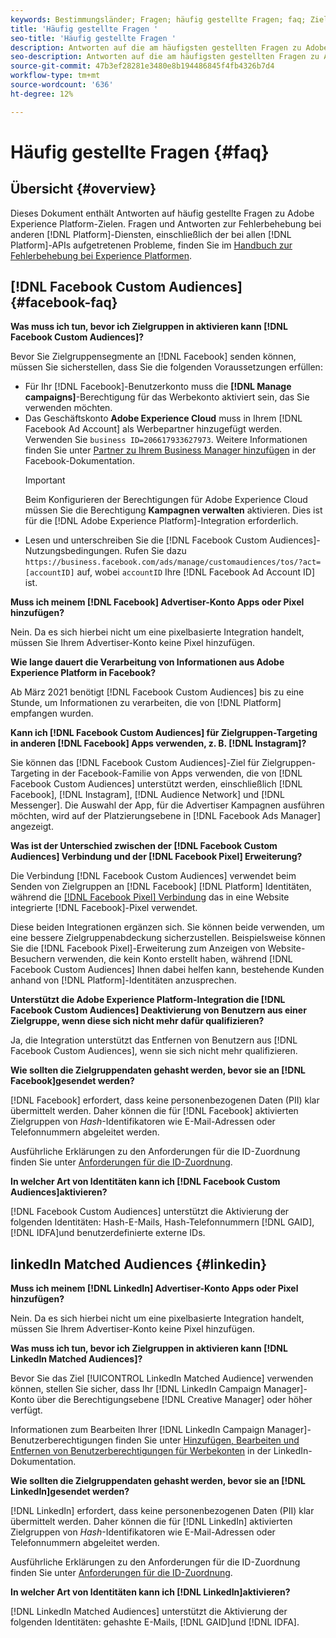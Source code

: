 ```yaml
---
keywords: Bestimmungsländer; Fragen; häufig gestellte Fragen; faq; Ziele-FAQ
title: 'Häufig gestellte Fragen '
seo-title: 'Häufig gestellte Fragen '
description: Antworten auf die am häufigsten gestellten Fragen zu Adobe Experience Platform-Zielen
seo-description: Antworten auf die am häufigsten gestellten Fragen zu Adobe Experience Platform-Zielen
source-git-commit: 47b3ef28281e3480e8b194486845f4fb4326b7d4
workflow-type: tm+mt
source-wordcount: '636'
ht-degree: 12%

---
```



# Häufig gestellte Fragen  {#faq}

## Übersicht {#overview}

Dieses Dokument enthält Antworten auf häufig gestellte Fragen zu Adobe Experience Platform-Zielen. Fragen und Antworten zur Fehlerbehebung bei anderen [!DNL Platform]-Diensten, einschließlich der bei allen [!DNL Platform]-APIs aufgetretenen Probleme, finden Sie im [Handbuch zur Fehlerbehebung bei Experience Platformen](../landing/troubleshooting.md).

## [!DNL Facebook Custom Audiences] {#facebook-faq}

**Was muss ich tun, bevor ich Zielgruppen in aktivieren kann  [!DNL Facebook Custom Audiences]?**

Bevor Sie Zielgruppensegmente an [!DNL Facebook] senden können, müssen Sie sicherstellen, dass Sie die folgenden Voraussetzungen erfüllen:

* Für Ihr [!DNL Facebook]-Benutzerkonto muss die **[!DNL Manage campaigns]**-Berechtigung für das Werbekonto aktiviert sein, das Sie verwenden möchten.
* Das Geschäftskonto **Adobe Experience Cloud** muss in Ihrem [!DNL Facebook Ad Account] als Werbepartner hinzugefügt werden. Verwenden Sie `business ID=206617933627973`. Weitere Informationen finden Sie unter [Partner zu Ihrem Business Manager hinzufügen](https://www.facebook.com/business/help/1717412048538897) in der Facebook-Dokumentation.
   >[!IMPORTANT]
   >
   > Beim Konfigurieren der Berechtigungen für Adobe Experience Cloud müssen Sie die Berechtigung **Kampagnen verwalten** aktivieren. Dies ist für die [!DNL Adobe Experience Platform]-Integration erforderlich.
* Lesen und unterschreiben Sie die [!DNL Facebook Custom Audiences]-Nutzungsbedingungen. Rufen Sie dazu `https://business.facebook.com/ads/manage/customaudiences/tos/?act=[accountID]` auf, wobei `accountID` Ihre [!DNL Facebook Ad Account ID] ist.

**Muss ich meinem  [!DNL Facebook] Advertiser-Konto Apps oder Pixel hinzufügen?**

Nein. Da es sich hierbei nicht um eine pixelbasierte Integration handelt, müssen Sie Ihrem Advertiser-Konto keine Pixel hinzufügen.

**Wie lange dauert die Verarbeitung von Informationen aus Adobe Experience Platform in Facebook?**

Ab März 2021 benötigt [!DNL Facebook Custom Audiences] bis zu eine Stunde, um Informationen zu verarbeiten, die von [!DNL Platform] empfangen wurden.

**Kann ich  [!DNL Facebook Custom Audiences] für Zielgruppen-Targeting in anderen  [!DNL Facebook] Apps verwenden, z. B.  [!DNL Instagram]?**

Sie können das [!DNL Facebook Custom Audiences]-Ziel für Zielgruppen-Targeting in der Facebook-Familie von Apps verwenden, die von [!DNL Facebook Custom Audiences] unterstützt werden, einschließlich [!DNL Facebook], [!DNL Instagram], [!DNL Audience Network] und [!DNL Messenger]. Die Auswahl der App, für die Advertiser Kampagnen ausführen möchten, wird auf der Platzierungsebene in [!DNL Facebook Ads Manager] angezeigt.

**Was ist der Unterschied zwischen der  [!DNL Facebook Custom Audiences] Verbindung und der  [!DNL Facebook Pixel] Erweiterung?**

Die Verbindung [!DNL Facebook Custom Audiences] verwendet beim Senden von Zielgruppen an [!DNL Facebook] [!DNL Platform] Identitäten, während die [[!DNL Facebook Pixel] Verbindung](../destinations/catalog/advertising/facebook-pixel.md) das in eine Website integrierte [!DNL Facebook]-Pixel verwendet.

Diese beiden Integrationen ergänzen sich. Sie können beide verwenden, um eine bessere Zielgruppenabdeckung sicherzustellen. Beispielsweise können Sie die [!DNL Facebook Pixel]-Erweiterung zum Anzeigen von Website-Besuchern verwenden, die kein Konto erstellt haben, während [!DNL Facebook Custom Audiences] Ihnen dabei helfen kann, bestehende Kunden anhand von [!DNL Platform]-Identitäten anzusprechen.

**Unterstützt die Adobe Experience Platform-Integration die  [!DNL Facebook Custom Audiences] Deaktivierung von Benutzern aus einer Zielgruppe, wenn diese sich nicht mehr dafür qualifizieren?**

Ja, die Integration unterstützt das Entfernen von Benutzern aus [!DNL Facebook Custom Audiences], wenn sie sich nicht mehr qualifizieren.

**Wie sollten die Zielgruppendaten gehasht werden, bevor sie an  [!DNL Facebook]gesendet werden?**

[!DNL Facebook] erfordert, dass keine personenbezogenen Daten (PII) klar übermittelt werden. Daher können die für [!DNL Facebook] aktivierten Zielgruppen von *Hash*-Identifikatoren wie E-Mail-Adressen oder Telefonnummern abgeleitet werden.

Ausführliche Erklärungen zu den Anforderungen für die ID-Zuordnung finden Sie unter [Anforderungen für die ID-Zuordnung](catalog/social/facebook.md#id-matching-requirements).

**In welcher Art von Identitäten kann ich  [!DNL Facebook Custom Audiences]aktivieren?**

[!DNL Facebook Custom Audiences] unterstützt die Aktivierung der folgenden Identitäten: Hash-E-Mails, Hash-Telefonnummern  [!DNL GAID],  [!DNL IDFA]und benutzerdefinierte externe IDs.

## linkedIn Matched Audiences {#linkedin}

**Muss ich meinem  [!DNL LinkedIn] Advertiser-Konto Apps oder Pixel hinzufügen?**

Nein. Da es sich hierbei nicht um eine pixelbasierte Integration handelt, müssen Sie Ihrem Advertiser-Konto keine Pixel hinzufügen.

**Was muss ich tun, bevor ich Zielgruppen in aktivieren kann  [!DNL LinkedIn Matched Audiences]?**

Bevor Sie das Ziel [!UICONTROL LinkedIn Matched Audience] verwenden können, stellen Sie sicher, dass Ihr [!DNL LinkedIn Campaign Manager]-Konto über die Berechtigungsebene [!DNL Creative Manager] oder höher verfügt.

Informationen zum Bearbeiten Ihrer [!DNL LinkedIn Campaign Manager]-Benutzerberechtigungen finden Sie unter [Hinzufügen, Bearbeiten und Entfernen von Benutzerberechtigungen für Werbekonten](https://www.linkedin.com/help/lms/answer/5753) in der LinkedIn-Dokumentation.

**Wie sollten die Zielgruppendaten gehasht werden, bevor sie an  [!DNL LinkedIn]gesendet werden?**

[!DNL LinkedIn] erfordert, dass keine personenbezogenen Daten (PII) klar übermittelt werden. Daher können die für [!DNL LinkedIn] aktivierten Zielgruppen von *Hash*-Identifikatoren wie E-Mail-Adressen oder Telefonnummern abgeleitet werden.

Ausführliche Erklärungen zu den Anforderungen für die ID-Zuordnung finden Sie unter [Anforderungen für die ID-Zuordnung](catalog/social/linkedin.md#id-matching-requirements).

**In welcher Art von Identitäten kann ich  [!DNL LinkedIn]aktivieren?**

[!DNL LinkedIn Matched Audiences] unterstützt die Aktivierung der folgenden Identitäten: gehashte E-Mails,  [!DNL GAID]und  [!DNL IDFA].
